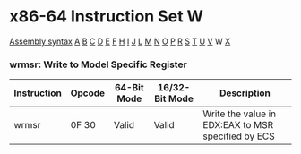 x86-64 Instruction Set W
========================

[Assembly syntax](AssemblyX64.md)
[A](AssemblyX64A.md) [B](AssemblyX64B.md) [C](AssemblyX64C.md)
[D](AssemblyX64D.md) [E](AssemblyX64E.md) [F](AssemblyX64F.md)
[H](AssemblyX64H.md) [I](AssemblyX64I.md) [J](AssemblyX64J.md)
[L](AssemblyX64L.md) [M](AssemblyX64M.md) [N](AssemblyX64N.md)
[O](AssemblyX64O.md) [P](AssemblyX64P.md) [R](AssemblyX64R.md)
[S](AssemblyX64S.md) [T](AssemblyX64T.md) [U](AssemblyX64U.md)
[V](AssemblyX64V.md) W [X](AssemblyX64X.md)

### wrmsr: Write to Model Specific Register

| Instruction | Opcode | 64-Bit Mode | 16/32-Bit Mode | Description                                        |
| ----------- | ------ | ----------- | -------------- | -------------------------------------------------- |
| wrmsr       | 0F 30  | Valid       | Valid          | Write the value in EDX:EAX to MSR specified by ECS |
